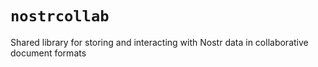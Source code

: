 # `nostrcollab`

Shared library for storing and interacting with Nostr data in collaborative document formats

